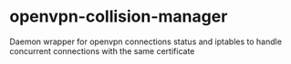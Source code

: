 # openvpn-collision-manager
Daemon wrapper for openvpn connections status and iptables to handle concurrent connections with the same certificate
